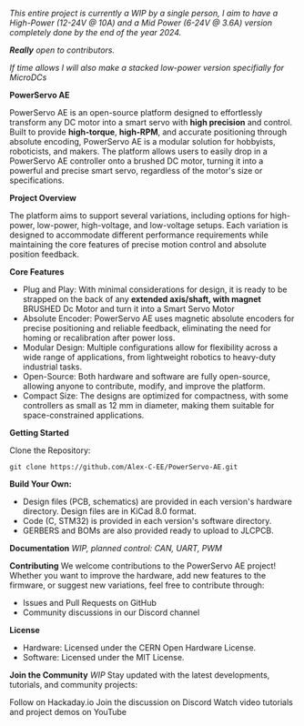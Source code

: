 _This entire project is currently a WIP by a single person, I aim to have a High-Power (12-24V @ 10A) and a Mid Power (6-24V @ 3.6A) version completely done by the end of the year 2024._

_**Really** open to contributors._

_If time allows I will also make a stacked low-power version specifially for MicroDCs_

**PowerServo AE**

PowerServo AE is an open-source platform designed to effortlessly transform any DC motor into a smart servo with **high precision** and control. Built to provide **high-torque**, **high-RPM**, and accurate positioning through absolute encoding, PowerServo AE is a modular solution for hobbyists, roboticists, and makers. The platform allows users to easily drop in a PowerServo AE controller onto a brushed DC motor, turning it into a powerful and precise smart servo, regardless of the motor's size or specifications.

**Project Overview**

The platform aims to support several variations, including options for high-power, low-power, high-voltage, and low-voltage setups. Each variation is designed to accommodate different performance requirements while maintaining the core features of precise motion control and absolute position feedback.

**Core Features**
- Plug and Play: With minimal considerations for design, it is ready to be strapped on the back of any **extended axis/shaft, with magnet** BRUSHED Dc Motor and turn it into a Smart Servo Motor
- Absolute Encoder: PowerServo AE uses magnetic absolute encoders for precise positioning and reliable feedback, eliminating the need for homing or recalibration after power loss.
- Modular Design: Multiple configurations allow for flexibility across a wide range of applications, from lightweight robotics to heavy-duty industrial tasks.
- Open-Source: Both hardware and software are fully open-source, allowing anyone to contribute, modify, and improve the platform.
- Compact Size: The designs are optimized for compactness, with some controllers as small as 12 mm in diameter, making them suitable for space-constrained applications.

**Getting Started**

Clone the Repository:

```git clone https://github.com/Alex-C-EE/PowerServo-AE.git```

**Build Your Own:**

- Design files (PCB, schematics) are provided in each version's hardware directory. Design files are in KiCad 8.0 format.
- Code (C, STM32) is provided in each version's software directory.
- GERBERS and BOMs are also provided ready to upload to JLCPCB.

**Documentation**
_WIP, planned control: CAN, UART, PWM_

**Contributing**
We welcome contributions to the PowerServo AE project! Whether you want to improve the hardware, add new features to the firmware, or suggest new variations, feel free to contribute through:

- Issues and Pull Requests on GitHub
- Community discussions in our Discord channel

**License**
- Hardware: Licensed under the CERN Open Hardware License.
- Software: Licensed under the MIT License.

**Join the Community**
_WIP_
Stay updated with the latest developments, tutorials, and community projects:

Follow on Hackaday.io
Join the discussion on Discord
Watch video tutorials and project demos on YouTube
